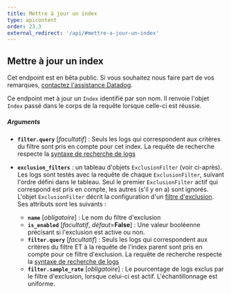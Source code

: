 ```yaml
---
title: Mettre à jour un index
type: apicontent
order: 23.3
external_redirect: '/api/#mettre-a-jour-un-index'
---
```

## Mettre à jour un index

<div class="alert alert-warning">
Cet endpoint est en bêta public. Si vous souhaitez nous faire part de vos remarques, <a href="/help">contactez l'assistance Datadog</a>.
</div>

Ce endpoint met à jour un `Index` identifié par son nom. Il renvoie l'objet `Index` passé dans le corps de la requête lorsque celle-ci est réussie.

##### Arguments

* **`filter.query`**  [*facultatif*] :
    Seuls les logs qui correspondent aux critères du filtre sont pris en compte pour cet index. La requête de recherche respecte la [syntaxe de recherche de logs][1]
* **`exclusion_filters`** : un tableau d'objets `ExclusionFilter` (voir ci-après). Les logs sont testés avec la requête de chaque `ExclusionFilter`, suivant l'ordre défini dans le tableau. Seul le premier `ExclusionFilter` actif qui correspond est pris en compte, les autres (s'il y en a) sont ignorés. L'objet `ExclusionFilter` décrit la configuration d'un [filtre d'exclusion][2]. Ses attributs sont les suivants :

  * **`name`** [*obligatoire*] :
    Le nom du filtre d'exclusion
  * **`is_enabled`**  [*facultatif*, *défaut*=**False**] :
    Une valeur booléenne précisant si l'exclusion est active ou non.
  * **`filter.query`** [*facultatif*] :
    Seuls les logs qui correspondent aux critères du filtre ET à la requête de l'index parent sont pris en compte pour ce filtre d'exclusion. La requête de recherche respecte la [syntaxe de recherche de logs][1]
  * **`filter.sample_rate`** [*obligatoire*] :
    Le pourcentage de logs exclus par le filtre d'exclusion, lorsque celui-ci est actif. L'échantillonnage est uniforme.

[1]: /fr/logs/explorer/search
[2]: /fr/logs/indexes/#exclusion-filters